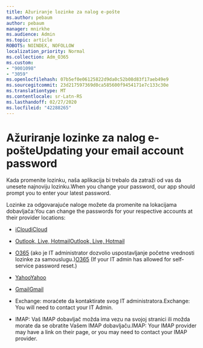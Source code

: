 ```yaml
---
title: Ažuriranje lozinke za nalog e-pošte
ms.author: pebaum
author: pebaum
manager: mnirkhe
ms.audience: Admin
ms.topic: article
ROBOTS: NOINDEX, NOFOLLOW
localization_priority: Normal
ms.collection: Adm_O365
ms.custom:
- "9001098"
- "3059"
ms.openlocfilehash: 07b5ef0e06125822d9da0c52b08d83f17aeb49e9
ms.sourcegitcommit: 23d217597369d0ca585600f9454171e7c133c30e
ms.translationtype: MT
ms.contentlocale: sr-Latn-RS
ms.lasthandoff: 02/27/2020
ms.locfileid: "42288265"
---
```

# <a name="updating-your-email-account-password"></a><span data-ttu-id="e0c5e-102">Ažuriranje lozinke za nalog e-pošte</span><span class="sxs-lookup"><span data-stu-id="e0c5e-102">Updating your email account password</span></span>

<span data-ttu-id="e0c5e-103">Kada promenite lozinku, naša aplikacija bi trebalo da zatraži od vas da unesete najnoviju lozinku.</span><span class="sxs-lookup"><span data-stu-id="e0c5e-103">When you change your password, our app should prompt you to enter your latest password.</span></span>

<span data-ttu-id="e0c5e-104">Lozinke za odgovarajuće naloge možete da promenite na lokacijama dobavljača:</span><span class="sxs-lookup"><span data-stu-id="e0c5e-104">You can change the passwords for your respective accounts at their provider locations:</span></span>

- [<span data-ttu-id="e0c5e-105">iCloud</span><span class="sxs-lookup"><span data-stu-id="e0c5e-105">iCloud</span></span>](https://support.apple.com/HT201487)

- [<span data-ttu-id="e0c5e-106">Outlook, Live, Hotmail</span><span class="sxs-lookup"><span data-stu-id="e0c5e-106">Outlook, Live, Hotmail</span></span>](https://account.live.com/password/reset)

- <span data-ttu-id="e0c5e-107">[O365](https://passwordreset.microsoftonline.com) (ako je IT administrator dozvolio uspostavljanje početne vrednosti lozinke za samouslugu.)</span><span class="sxs-lookup"><span data-stu-id="e0c5e-107">[O365](https://passwordreset.microsoftonline.com) (If your IT admin has allowed for self-service password reset.)</span></span>

- [<span data-ttu-id="e0c5e-108">Yahoo</span><span class="sxs-lookup"><span data-stu-id="e0c5e-108">Yahoo</span></span>](https://login.yahoo.com/account/challenge/username?done=https%3A%2F%2Fwww.yahoo.com%2F&authMechanism=secondary&chllngnm=base&sessionIndex=QQ--)

- [<span data-ttu-id="e0c5e-109">Gmail</span><span class="sxs-lookup"><span data-stu-id="e0c5e-109">Gmail</span></span>](https://support.google.com/mail/answer/41078?co=GENIE.Platform%3DDesktop&hl=en)

- <span data-ttu-id="e0c5e-110">Exchange: moraćete da kontaktirate svog IT administratora.</span><span class="sxs-lookup"><span data-stu-id="e0c5e-110">Exchange: You will need to contact your IT Admin.</span></span>

- <span data-ttu-id="e0c5e-111">IMAP: Vaš IMAP dobavljač možda ima vezu na svojoj stranici ili možda morate da se obratite Vašem IMAP dobavljaču.</span><span class="sxs-lookup"><span data-stu-id="e0c5e-111">IMAP: Your IMAP provider may have a link on their page, or you may need to contact your IMAP provider.</span></span>
